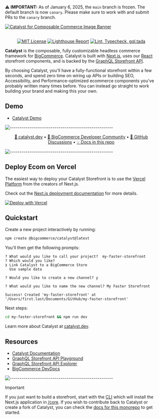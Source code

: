 ⚠️ **IMPORTANT:** As of January 6, 2025, the `main` branch is frozen. The default branch is now `canary`. Please make sure to work with and submit PRs to the `canary` branch.


<a href="https://catalyst.dev" target="_blank" rel="noopener norerrer">
  <img src="https://storage.googleapis.com/bigcommerce-developers/images/catalyst_readme_banner.png" alt="Catalyst for Composable Commerce Image Banner" title="Catalyst">
</a>

<br />
<br />

<div align="center">

[![MIT License](https://img.shields.io/github/license/bigcommerce/catalyst)](LICENSE.md)
[![Lighthouse Report](https://github.com/bigcommerce/catalyst/actions/workflows/lighthouse.yml/badge.svg)](https://github.com/bigcommerce/catalyst/actions/workflows/lighthouse.yml) [![Lint, Typecheck, gql.tada](https://github.com/bigcommerce/catalyst/actions/workflows/basic.yml/badge.svg)](https://github.com/bigcommerce/catalyst/actions/workflows/basic.yml)

</div>

**Catalyst** is the composable, fully customizable headless commerce framework for
[BigCommerce](https://www.bigcommerce.com/). Catalyst is built with [Next.js](https://nextjs.org/), uses
our [React](https://react.dev/) storefront components, and is backed by the
[GraphQL Storefront API](https://developer.bigcommerce.com/docs/storefront/graphql).

By choosing Catalyst, you'll have a fully-functional storefront within a few seconds, and spend zero time on wiring
up APIs or building SEO, Accessibility, and Performance-optimized ecommerce components you've probably written many
times before. You can instead go straight to work building your brand and making this your own.

## Demo

- [Catalyst Demo](https://catalyst-demo.site)

![-----------------------------------------------------](https://storage.googleapis.com/bigcommerce-developers/images/catalyst_readme_hr.png)

<p align="center">
 <a href="https://www.catalyst.dev">🚀 catalyst.dev</a> •
 <a href="https://developer.bigcommerce.com/community">🤗 BigCommerce Developer Community</a> •
 <a href="https://github.com/bigcommerce/catalyst/discussions">💬 GitHub Discussions</a> •
 <a href="/docs">💡 Docs in this repo</a>
</p>

![-----------------------------------------------------](https://storage.googleapis.com/bigcommerce-developers/images/catalyst_readme_hr.png)


## Deploy Ecom on Vercel

The easiest way to deploy your Catalyst Storefront is to use the [Vercel Platform](https://vercel.com/new) from the creators of Next.js.

Check out the [Next.js deployment documentation](https://nextjs.org/docs/deployment) for more details.

<div align="left">
  <a href="https://vercel.com/new/clone?repository-url=https://github.com/bigcommerce/catalyst&root-directory=core&project-name=my-catalyst-storefront&repository-name=my-catalyst-storefront&integration-ids=oac_nsrwzogJLEFglVwt2060kB0y&external-id=catalyst&demo-title=BigCommerce+Catalyst+with+Vercel&demo-description=Create+a+BigCommerce+Catalyst+Storefront+and+Deploy+to+Vercel&demo-url=catalyst-demo.site&demo-image=https://storage.googleapis.com/s.mkswft.com/RmlsZTozODgzZmY3Yy1hNmVlLTQ1MGUtYjRkMS1mMjEyNzgxNjk5MTY%3D/Social-image-Catalyst.png"><img src="https://vercel.com/button" alt="Deploy with Vercel"/></a>
</div>

## Quickstart

Create a new project interactively by running:

```bash
npm create @bigcommerce/catalyst@latest
```

You'll then get the following prompts:

```console
? What would you like to call your project?  my-faster-storefront
? Which would you like?
❯ Link Catalyst to a BigCommerce Store
  Use sample data

? Would you like to create a new channel? y

? What would you like to name the new channel? My Faster Storefront

Success! Created 'my-faster-storefront' at '/Users/first.last/Documents/GitHub/my-faster-storefront'
```

Next steps:

```bash
cd my-faster-storefront && npm run dev
```

Learn more about Catalyst at [catalyst.dev](https://catalyst.dev).

## Resources

- [Catalyst Documentation](https://catalyst.dev/docs/)
- [GraphQL Storefront API Playground](https://developer.bigcommerce.com/graphql-storefront/playground)
- [GraphQL Storefront API Explorer](https://developer.bigcommerce.com/graphql-storefront/explorer)
- [BigCommerce DevDocs](https://developer.bigcommerce.com/docs/build)

![-----------------------------------------------------](https://storage.googleapis.com/bigcommerce-developers/images/catalyst_readme_hr.png)

> [!IMPORTANT]
> If you just want to build a storefront, start with the [CLI](#quickstart) which will install the Next.js application in [/core](/core/).
> If you wish to contribute back to Catalyst or create a fork of Catalyst, you can check the [docs for this monorepo](https://catalyst.dev/docs/monorepo) to get started.
